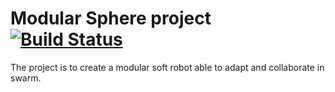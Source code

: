 # Modular Sphere project [![Build Status](https://travis-ci.com/mcaniot/modular_sphere.svg?branch=master)](https://travis-ci.com/mcaniot/modular_sphere)

The project is to create a modular soft robot able to adapt and collaborate in swarm.
